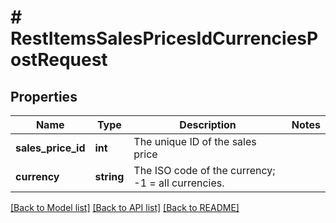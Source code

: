 # # RestItemsSalesPricesIdCurrenciesPostRequest

## Properties

Name | Type | Description | Notes
------------ | ------------- | ------------- | -------------
**sales_price_id** | **int** | The unique ID of the sales price |
**currency** | **string** | The ISO code of the currency; -1 &#x3D; all currencies. |

[[Back to Model list]](../../README.md#models) [[Back to API list]](../../README.md#endpoints) [[Back to README]](../../README.md)
